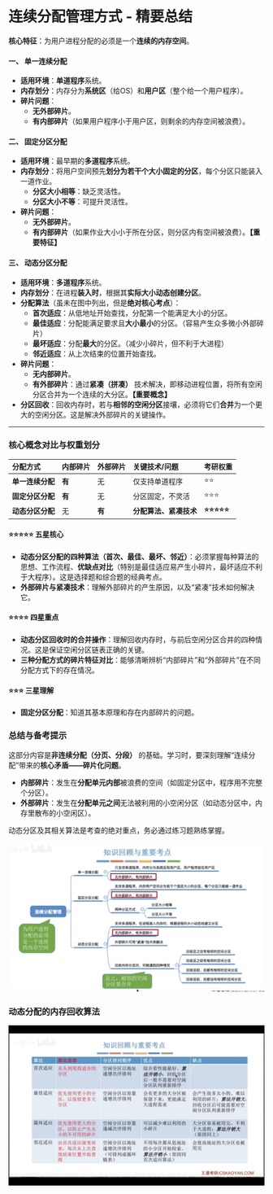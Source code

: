 


# **连续分配管理方式 - 精要总结**

**核心特征**：为用户进程分配的必须是一个**连续的内存空间**。

#### **一、 单一连续分配**

*   **适用环境**：**单道程序**系统。
*   **内存划分**：内存分为**系统区**（给OS）和**用户区**（整个给一个用户程序）。
*   **碎片问题**：
    *   **无外部碎片**。
    *   **有内部碎片**（如果用户程序小于用户区，则剩余的内存空间被浪费）。

#### **二、 固定分区分配**

*   **适用环境**：最早期的**多道程序**系统。
*   **内存划分**：将用户空间预先**划分为若干个大小固定的分区**，每个分区只能装入一道作业。
    *   **分区大小相等**：缺乏灵活性。
    *   **分区大小不等**：可提升灵活性。
*   **碎片问题**：
    *   **无外部碎片**。
    *   **有内部碎片**（如果作业大小小于所在分区，则分区内有空间被浪费）。**【重要特征】**

#### **三、 动态分区分配**

*   **适用环境**：**多道程序**系统。
*   **内存划分**：在进程**装入时**，根据其**实际大小动态创建分区**。
*   **分配算法**（虽未在图中列出，但是**绝对核心考点**）：
    *   **首次适应**：从低地址开始查找，分配第一个能满足大小的分区。
    *   **最佳适应**：分配能满足要求且**大小最小**的分区。（容易产生众多微小外部碎片）
    *   **最坏适应**：分配**最大**的分区。（减少小碎片，但不利于大进程）
    *   **邻近适应**：从上次结束的位置开始查找。
*   **碎片问题**：
    *   **无内部碎片**。
    *   **有外部碎片**：通过**紧凑（拼凑）** 技术解决，即移动进程位置，将所有空闲分区合并为一个连续的大分区。**【重要概念】**
*   **分区回收**：回收内存时，若与**相邻的空闲分区**接壤，必须将它们**合并**为一个更大的空闲分区。这是解决外部碎片的关键操作。

---

### **核心概念对比与权重划分**

| 分配方式 | **内部碎片** | **外部碎片** | **关键技术/问题** | **考研权重** |
| :--- | :--- | :--- | :--- | :--- |
| **单一连续分配** | **有** | 无 | 仅支持单道程序 | ⭐⭐ |
| **固定分区分配** | **有** | 无 | 分区固定，不灵活 | ⭐⭐⭐ |
| **动态分区分配** | 无 | **有** | **分配算法、紧凑技术** | **⭐⭐⭐⭐⭐** |

#### **⭐⭐⭐⭐⭐ 五星核心**

*   **动态分区分配的四种算法（首次、最佳、最坏、邻近）**：必须掌握每种算法的思想、工作流程、**优缺点对比**（特别是最佳适应易产生小碎片，最坏适应不利于大程序）。这是选择题和综合题的经典考点。
*   **外部碎片与紧凑技术**：理解外部碎片的产生原因，以及“紧凑”技术如何解决它。

#### **⭐⭐⭐⭐ 四星重点**

*   **动态分区回收时的合并操作**：理解回收内存时，与前后空闲分区合并的四种情况。这是保证空闲分区链表正确的关键。
*   **三种分配方式的碎片特征对比**：能够清晰辨析“内部碎片”和“外部碎片”在不同分配方式下的存在情况。

#### **⭐⭐⭐ 三星理解**

*   **固定分区分配**：知道其基本原理和存在内部碎片的问题。

### **总结与备考提示**

这部分内容是**非连续分配（分页、分段）** 的基础。学习时，要深刻理解“连续分配”带来的**核心矛盾——碎片化问题**。

*   **内部碎片**：发生在**分配单元内部**被浪费的空间（如固定分区中，程序用不完整个分区）。
*   **外部碎片**：发生在**分配单元之间**无法被利用的小空闲分区（如动态分区中，内存里散布的小空闲区）。

动态分区及其相关算法是考查的绝对重点，务必通过练习题熟练掌握。

![输入图片说明](/imgs/2025-10-14/83r22iQJmsvNVCaV.png)
### 动态分配的内存回收算法
![输入图片说明](/imgs/2025-10-14/FUTiHEWUO0gslJgz.png) 
<!--stackedit_data:
eyJoaXN0b3J5IjpbLTg3NDM0NDQ1Nl19
-->